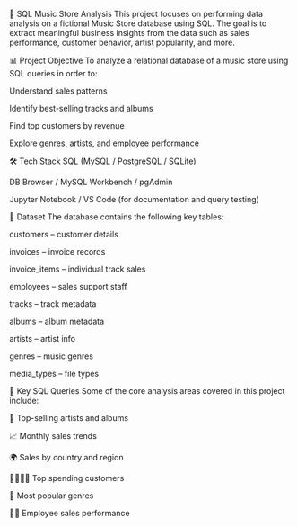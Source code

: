 🎵 SQL Music Store Analysis
This project focuses on performing data analysis on a fictional Music Store database using SQL. The goal is to extract meaningful business insights from the data such as sales performance, customer behavior, artist popularity, and more.

📊 Project Objective
To analyze a relational database of a music store using SQL queries in order to:

Understand sales patterns

Identify best-selling tracks and albums

Find top customers by revenue

Explore genres, artists, and employee performance

🛠️ Tech Stack
SQL (MySQL / PostgreSQL / SQLite)

DB Browser / MySQL Workbench / pgAdmin

Jupyter Notebook / VS Code (for documentation and query testing)

📁 Dataset
The database contains the following key tables:

customers – customer details

invoices – invoice records

invoice_items – individual track sales

employees – sales support staff

tracks – track metadata

albums – album metadata

artists – artist info

genres – music genres

media_types – file types

📌 Key SQL Queries
Some of the core analysis areas covered in this project include:

🎯 Top-selling artists and albums

📈 Monthly sales trends

🌍 Sales by country and region

👨‍👩‍👧‍👦 Top spending customers

🎵 Most popular genres

🧑‍💼 Employee sales performance

